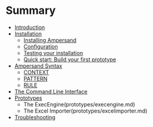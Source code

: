 # Summary

* [Introduction](intro.md)
* [Installation](installation/installation.md)
   * [Installing Ampersand](installation/installing_ampersand.md)
   * [Configuration](installation/configuration.md)
   * [Testing your installation](installation/testing_your_installation.md)
   * [Quick start: Build your first prototype](installation/quick_start_build_your_first_prototype.md)
* [Ampersand Syntax](syntax/syntax.md)
   * [CONTEXT](syntax/context.md)
   * [PATTERN](syntax/pattern.md)
   * [RULE](syntax/rule.md)
* [The Command Line Interface](command-line-interface/command-line-interface.md)
* [Prototypes](prototypes/prototypes.md)
   * The ExecEngine(prototypes/execengine.md)
   * The Excel Importer(prototypes/excelimporter.md)
* [Troubleshooting](troubleshooting/troubleshooting.md)

